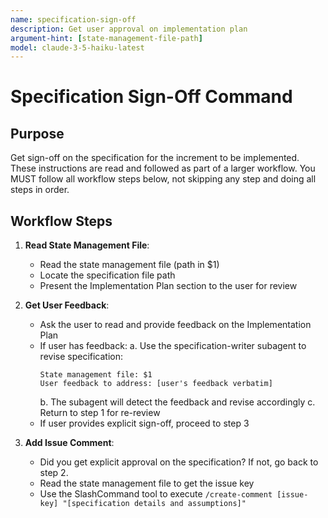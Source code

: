 ```yaml
---
name: specification-sign-off
description: Get user approval on implementation plan
argument-hint: [state-management-file-path]
model: claude-3-5-haiku-latest
---
```


# Specification Sign-Off Command

## Purpose

Get sign-off on the specification for the increment to be implemented.
These instructions are read and followed as part of a larger workflow.
You MUST follow all workflow steps below, not skipping any step and doing all steps in order.

## Workflow Steps

1. **Read State Management File**:
   - Read the state management file (path in $1)
   - Locate the specification file path
   - Present the Implementation Plan section to the user for review

2. **Get User Feedback**:
   - Ask the user to read and provide feedback on the Implementation Plan
   - If user has feedback:
     a. Use the specification-writer subagent to revise specification:
        ```
        State management file: $1
        User feedback to address: [user's feedback verbatim]
        ```
     b. The subagent will detect the feedback and revise accordingly
     c. Return to step 1 for re-review
   - If user provides explicit sign-off, proceed to step 3

3. **Add Issue Comment**:
   - Did you get explicit approval on the specification? If not, go back to step 2.
   - Read the state management file to get the issue key
   - Use the SlashCommand tool to execute `/create-comment [issue-key] "[specification details and assumptions]"`
